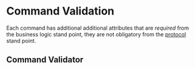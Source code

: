 # Command Validation

Each command has additional additional attributes that are *required* from the business logic stand point, they are not obligatory from the [protocol](https://developers.google.com/protocol-buffers/docs/proto#customoptions) stand point.

## Command Validator